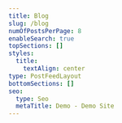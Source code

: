 ```yaml
---
title: Blog
slug: /blog
numOfPostsPerPage: 8
enableSearch: true
topSections: []
styles:
  title:
    textAlign: center
type: PostFeedLayout
bottomSections: []
seo:
  type: Seo
  metaTitle: Demo - Demo Site
---
```


